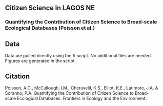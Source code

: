 ## Citizen Science in LAGOS NE

### Quantifying the Contribution of Citizen Science to Broad-scale Ecological Databases (Poisson et al.)

## Data

Data are pulled directly using the R script. No additional files are needed. Figures are generated in the script.

## Citation

Poisson, A.C., McCullough, I.M., Cheruvelil, K.S., Elliot, K.E., Latimore, J.A. & Soranno, P.A.
Quantifying the Contribution of Citizen Science to Broad-scale Ecological Databases. Frontiers in Ecology and the Environment. 

